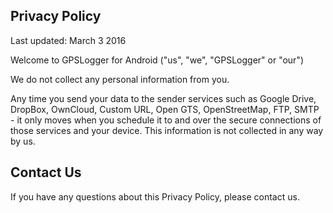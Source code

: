 
## Privacy Policy

Last updated: March 3 2016

Welcome to GPSLogger for Android ("us", "we", "GPSLogger" or "our")

We do not collect any personal information from you.   

Any time you send your data to the sender services such as Google Drive, DropBox, OwnCloud, Custom URL, Open GTS, OpenStreetMap, FTP, SMTP - it only moves when you schedule it to and over the secure connections of those services and your device.  This information is not collected in any way by us.



## Contact Us

If you have any questions about this Privacy Policy, please contact us.

